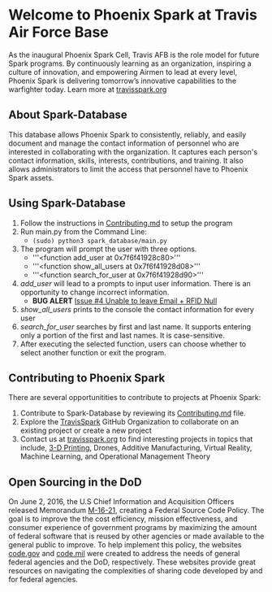 # Welcome to Phoenix Spark at Travis Air Force Base

 As the inaugural Phoenix Spark Cell, Travis AFB is the role model for future Spark programs. By continuously learning as an organization, inspiring a culture of innovation, and empowering Airmen to lead at every level, Phoenix Spark is delivering tomorrow’s innovative capabilities to the warfighter today. Learn more at [travisspark.org](https://travisspark.org)

## About Spark-Database

This database allows Phoenix Spark to consistently, reliably, and easily document and manage the contact information of personnel who are interested in collaborating with the organization. It captures each person's contact information, skills, interests, contributions, and training. It also allows administrators to limit the access that personnel have to Phoenix Spark assets.

## Using Spark-Database

1. Follow the instructions in [Contributing.md](https://github.com/TravisSpark/spark-database/blob/master/.github/contributing.md) to setup the program
2. Run main.py from the Command Line:
   * ```(sudo) python3 spark_database/main.py```
3. The program will prompt the user with three options.
   * '''<function add_user at 0x7f6f41928c80>'''
   * '''<function show_all_users at 0x7f6f41928d08>'''
   * '''<function search_for_user at 0x7f6f41928d90>'''
4. *add_user* will lead to a prompts to input user information. There is an opportunity to change incorrect information.
   * **BUG ALERT** [Issue #4 Unable to leave Email + RFID Null](https://github.com/TravisSpark/spark-database/issues/4)
5. *show_all_users* prints to the console the contact information for every user
6. *search_for_user* searches by first and last name. It supports entering only a portion of the first and last names. It is case-sensitive.
7. After executing the selected function, users can choose whether to select another function or exit the program.

## Contributing to Phoenix Spark

There are several opportunitities to contribute to projects at Phoenix Spark:

1. Contribute to Spark-Database by reviewing its [Contributing.md](https://github.com/TravisSpark/spark-database/blob/master/.github/contributing.md) file.
2. Explore the [TravisSpark](https://github.com/TravisSpark) GitHub Organization to collaborate on an existing project or create a new project
3. Contact us at [travisspark.org](https://travisspark.org/contact/) to find interesting projects in topics that include, [3-D Printing](https://3dprint.com/218699/air-force-3d-printing-cups/), Drones, Additive Manufacturing, Virtual Reality, Machine Learning, and Operational Management Theory

## Open Sourcing in the DoD

On June 2, 2016, the U.S Chief Information and Acquisition Officers released Memorandum [M-16-21](https://code.gov/#/policy-guide/policy/introduction), creating a Federal Source Code Policy. The goal is to improve the the cost efficiency, mission effectiveness, and consumer experience of government programs by maximizing the amount of federal software that is reused by other agencies or made available to the general public to improve. To help implement this policy, the websites [code.gov](https://code.gov) and [code.mil](https://www.code.mil/#/) were created to address the needs of general federal agencies and the DoD, respectively. These websites provide great resources on navigating the complexities of sharing code developed by and for federal agencies. 